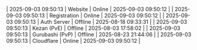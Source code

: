 | 2025-09-03 09:50:13 | Website | Online | 2025-09-03 09:50:12 |
| 2025-09-03 09:50:13 | Registration | Online | 2025-09-03 09:50:12 |
| 2025-09-03 09:50:13 | Auth Server | Offline | 2025-08-18 09:33:31 |
| 2025-09-03 09:50:13 | Kezan (PvE) | Offline | 2025-08-03 17:58:02 |
| 2025-09-03 09:50:13 | Gurubashi (PvP) | Offline | 2025-08-23 21:44:06 |
| 2025-09-03 09:50:13 | Cloudflare | Online | 2025-09-03 09:50:12 |
